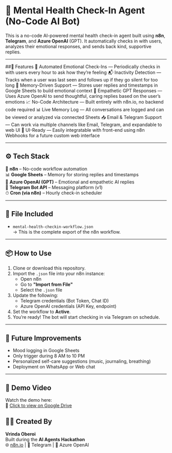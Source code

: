 # 🧠 Mental Health Check-In Agent (No-Code AI Bot)

This is a no-code AI-powered mental health check-in agent built using **n8n**, **Telegram**, and **Azure OpenAI** (GPT). It automatically checks in with users, analyzes their emotional responses, and sends back kind, supportive replies.

---
##🌟 Features
🔁 Automated Emotional Check-Ins — Periodically checks in with users every hour to ask how they’re feeling
📬 Inactivity Detection — Tracks when a user was last seen and follows up if they go silent for too long
🧠 Memory-Driven Support — Stores user replies and timestamps in Google Sheets to build emotional context
💬 Empathetic GPT Responses — Uses Azure OpenAI to send thoughtful, caring replies based on the user’s emotions
📈 No-Code Architecture — Built entirely with n8n.io, no backend code required
📊 Live Memory Log — All conversations are logged and can be viewed or analyzed via connected Sheets
📥 Email & Telegram Support — Can work via multiple channels like Email, Telegram, and expandable to web UI
🚀 UI-Ready — Easily integratable with front-end using n8n Webhooks for a future custom web interface



---

## ⚙️ Tech Stack

🔧 **n8n** – No-code workflow automation  
📊 **Google Sheets** – Memory for storing replies and timestamps  
🧠 **Azure OpenAI (GPT)** – Emotional and empathetic AI replies  
💬 **Telegram Bot API** – Messaging platform (v1)  
⏱ **Cron (via n8n)** – Hourly check-in scheduler  

---

## 📂 File Included

- `mental-health-checkin-workflow.json`  
  → This is the complete export of the n8n workflow.

---

## 📦 How to Use

1. Clone or download this repository.
2. Import the `.json` file into your n8n instance:
   - Open n8n
   - Go to **"Import from File"**
   - Select the `.json` file
3. Update the following:
   - Telegram credentials (Bot Token, Chat ID)
   - Azure OpenAI credentials (API Key, endpoint)
4. Set the workflow to **Active**.
5. You’re ready! The bot will start checking in via Telegram on schedule.

---

## 🚀 Future Improvements

- Mood logging in Google Sheets
- Only trigger during 8 AM to 10 PM
- Personalized self-care suggestions (music, journaling, breathing)
- Deployment on WhatsApp or Web chat

---

## 🎥 Demo Video

Watch the demo here:  
🔗 [Click to view on Google Drive](https://drive.google.com/file/d/1kJo3GCn_gxXuqMX12EJjmvjv7mhIQkpK/view?usp=sharing)


## 👩‍💻 Created By

**Vrinda Oberoi**  
Built during the **AI Agents Hackathon**  
🌐 [n8n.io](https://n8n.io) | 💬 Telegram | 🧠 Azure OpenAI


